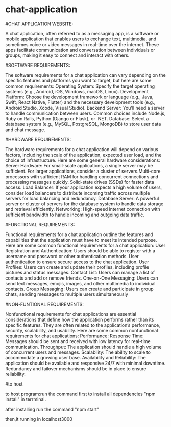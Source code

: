 # chat-application

#CHAT APPLICATION WEBSITE:

A chat application, often referred to as a
messaging app, is a software or mobile
application that enables users to exchange
text, multimedia, and sometimes voice or
video messages in real-time over the internet.
These apps facilitate communication and
conversation between individuals or groups,
making it easy to connect and interact with
others.

#SOFTWARE REQUIREMENTS:

The software requirements for a chat application can vary depending on the specific
features and platforms you want to target, but here are some common requirements:
Operating System:
Specify the target operating systems (e.g., Android, iOS, Windows, macOS, Linux).
Development Platform:
Choose the development framework or language (e.g., Java, Swift, React Native,
Flutter) and the necessary development tools (e.g., Android Studio, Xcode, Visual
Studio).
Backend Server:
You’ll need a server to handle communication between users. Common choices
include
Node.js, Ruby on Rails, Python (Django or Flask), or .NET.
Database:
Select a database system (e.g., MySQL, PostgreSQL, MongoDB) to store user data and chat message.

#HARDWARE REQUIREMENTS:

The hardware requirements for a chat application will depend on various factors, including the scale of
the application, expected user load, and the choice of infrastructure. Here are some general hardware
considerations:
Server Hardware:
For small-scale applications, a single server may be sufficient. For larger applications, consider a
cluster of servers.Multi-core processors with sufficient RAM for handling concurrent connections and
processing messages quickly. Solid-state drives (SSDs) for faster data access.
Load Balancer:
If your application expects a high volume of users, consider load balancers to distribute incoming traffic
across multiple servers for load balancing and redundancy.
Database Server:
A powerful server or cluster of servers for the database system to handle data storage and retrieval
efficiently.
Networking:
High-speed internet connection with sufficient bandwidth to handle incoming and outgoing data traffic.

#FUNCTIONAL REQUIREMENTS:

Functional requirements for a chat application outline the features and capabilities that the
application must have to meet its intended purpose. Here are some common functional
requirements for a chat application:
User Registration and Authentication:
Users should be able to register with a username and password or other authentication methods.
User authentication to ensure secure access to the chat application.
User Profiles:
Users can create and update their profiles, including profile pictures and status messages.
Contact List:
Users can manage a list of contacts and add or remove friends.
One-on-One Messaging:
Users can send text messages, emojis, images, and other multimedia to individual contacts.
Group Messaging:
Users can create and participate in group chats, sending messages to multiple users simultaneously

#NON-FUNTIONAL REQUIREMENTS:

Nonfunctional requirements for chat applications are essential considerations that define how the
application performs rather than its specific features. They are often related to the application’s
performance, security, scalability, and usability. Here are some common nonfunctional
requirements for chat applications:
Performance:
Response Time: Messages should be sent and received with low latency for real-time
communication.
Throughput:
The application should handle a high volume of concurrent users and messages.
Scalability:
The ability to scale to accommodate a growing user base.
Availability and Reliability:
The application should be available and responsive 24/7 with minimal downtime. Redundancy and
failover mechanisms should be in place to ensure reliability.

#to host

to host program:run the command first to install all dependencies "npm install" in terrminal.

after installing run the command "npm start"

then,it running in localhost3000
